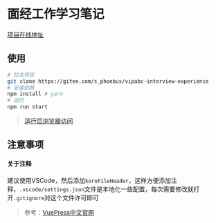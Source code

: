 # 面经工作学习笔记

[项目在线地址](https://brucephoebus.github.io/vipabc-interview-experience/)

## 使用

```BASH
# 拉去项目
git clone https://gitee.com/s_phoebus/vipabc-interview-experience
# 安装依赖
npm install # yarn
# 运行
npm run start
```

> [运行后浏览器访问](http://localhost:8888)

## 注意事项

#### 关于注释

建议使用VSCode，然后添加`koroFileHeader`，这样方便添加注释，`.vscode/settings.json`文件是本地化一些配置，每次需要修改就打开`.gitignore`对这个文件许可即可

> 参考：[VuePress中文官网](https://vuepress.vuejs.org/zh/config/#description)

